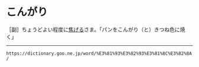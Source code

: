 # こんがり

［副］ちょうどよい程度に[焦げる](こげる（焦げる）)さま。「パンをこんがり（と）きつね色に焼く」

---
`https://dictionary.goo.ne.jp/word/%E3%81%93%E3%82%93%E3%81%8C%E3%82%8A/`